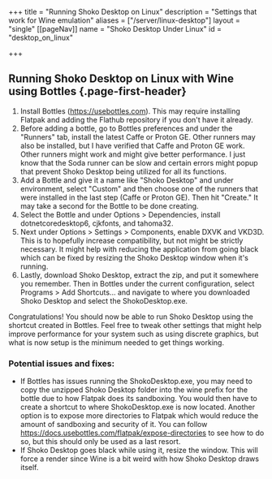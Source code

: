 +++ title = "Running Shoko Desktop on Linux"
description = "Settings that work for Wine emulation"
aliases = ["/server/linux-desktop"]
layout = "single"
[[pageNav]]
name = "Shoko Desktop Under Linux"
id = "desktop_on_linux"

+++

## Running Shoko Desktop on Linux with Wine using Bottles {.page-first-header}

1. Install Bottles (https://usebottles.com). This may require installing Flatpak and adding the Flathub repository if you don't have it already.
2. Before adding a bottle, go to Bottles preferences and under the "Runners" tab, install the latest Caffe or Proton GE. Other runners may also be installed, but I have verified that Caffe and Proton GE work. Other runners might work and might give better performance. I just know that the Soda runner can be slow and certain errors might popup that prevent Shoko Desktop being utilized for all its functions.
3. Add a Bottle and give it a name like "Shoko Desktop" and under environment, select "Custom" and then choose one of the runners that were installed in the last step (Caffe or Proton GE). Then hit "Create." It may take a second for the Bottle to be done creating.
4. Select the Bottle and under Options > Dependencies, install dotnetcoredesktop6, cjkfonts, and tahoma32.
5. Next under Options > Settings > Components, enable DXVK and VKD3D. This is to hopefully increase compatibility, but not might be strictly necessary. It might help with reducing the application from going black which can be fixed by resizing the Shoko Desktop window when it's running.
6. Lastly, download Shoko Desktop, extract the zip, and put it somewhere you remember. Then in Bottles under the current configuration, select Programs > Add Shortcuts... and navigate to where you downloaded Shoko Desktop and select the ShokoDesktop.exe.

Congratulations! You should now be able to run Shoko Desktop using the shortcut created in Bottles. Feel free to tweak other settings that might help improve performance for your system such as using discrete graphics, but what is now setup is the minimum needed to get things working.

### Potential issues and fixes:
- If Bottles has issues running the ShokoDesktop.exe, you may need to copy the unzipped Shoko Desktop folder into the wine prefix for the bottle due to how Flatpak does its sandboxing. You would then have to create a shortcut to where ShokoDesktop.exe is now located. Another option is to expose more directories to Flatpak which would reduce the amount of sandboxing and security of it. You can follow https://docs.usebottles.com/flatpak/expose-directories to see how to do so, but this should only be used as a last resort.
- If Shoko Desktop goes black while using it, resize the window. This will force a render since Wine is a bit weird with how Shoko Desktop draws itself.
